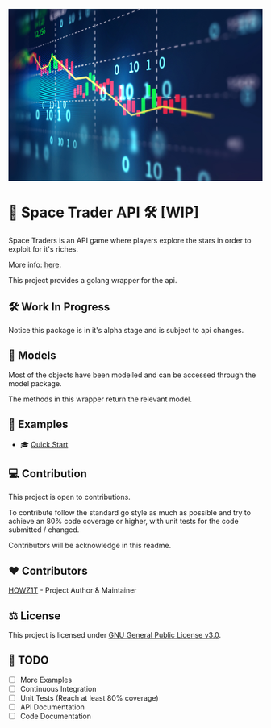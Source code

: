 ![Cover Image](assets/cover.png)
# 🚀 Space Trader API 🛠️ [WIP]
Space Traders is an API game where players explore the stars in order to exploit for it's riches.

More info: [here](https://spacetraders.io/).

This project provides a golang wrapper for the api.

## 🛠️ Work In Progress
Notice this package is in it's alpha stage and is subject to api changes.

## 💾 Models
Most of the objects have been modelled and can be accessed through the model package.

The methods in this wrapper return the relevant model.

## 📔 Examples
- 🎓 [Quick Start](examples/QUICKSTART.md)

## 💻 Contribution
This project is open to contributions.

To contribute follow the standard go style as much as possible and try to achieve an 80% code coverage or higher, with unit tests for the code submitted / changed.

Contributors will be acknowledge in this readme.

## ❤️ Contributors
[HOWZ1T](https://github.com/HOWZ1T/) - Project Author & Maintainer

## ⚖️ License
This project is licensed under [GNU General Public License v3.0](LICENSE).

## 📝 TODO
- [ ] More Examples
- [ ] Continuous Integration
- [ ] Unit Tests (Reach at least 80% coverage)
- [ ] API Documentation
- [ ] Code Documentation